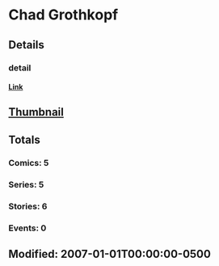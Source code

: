 # Chad  Grothkopf 
## Details
### detail
#### [Link](http://marvel.com/comics/creators/1493/chad_grothkopf?utm_campaign=apiRef&utm_source=225578a89fc76f3d20fbffda5d17a88d)
## [Thumbnail](http://i.annihil.us/u/prod/marvel/i/mg/b/40/image_not_available.jpg)
## Totals
### Comics: 5
### Series: 5
### Stories: 6
### Events: 0
## Modified: 2007-01-01T00:00:00-0500